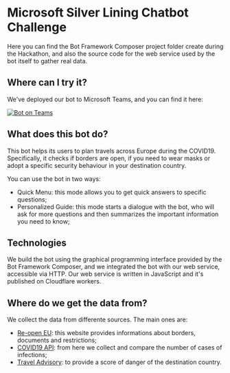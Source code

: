 # Microsoft Silver Lining Chatbot Challenge

Here you can find the Bot Framework Composer project folder create during the Hackathon, and also the source code for the web service used by the bot itself to gather real data.

## Where can I try it?

We've deployed our bot to Microsoft Teams, and you can find it here:

[![Bot on Teams](https://lh3.googleusercontent.com/jKU64njy8urP89V1O63eJxMtvWjDGETPlHVIhDv9WZAYzsSxRWyWZkUlBJZj_HbkHA=s180)](https://teams.microsoft.com/l/chat/0/0?users=28:f3defb1e-38a1-4cec-b937-92d1c6d6bb8d)


## What does this bot do?

This bot helps its users to plan travels across Europe during the COVID19. Specifically, it checks if borders are open, if you need to wear masks or adopt a specific security behaviour in your destination country.

You can use the bot in two ways:

- Quick Menu: this mode allows you to get quick answers to specific questions;
- Personalized Guide: this mode starts a dialogue with the bot, who will ask for more questions and then summarizes the important information you need to know;

## Technologies

We build the bot using the graphical programming interface provided by the Bot Framework Composer, and we integrated the bot with our web service, accessible via HTTP. Our web service is written in JavaScript and it's published on Cloudflare workers.

## Where do we get the data from?

We collect the data from differente sources. The main ones are:

- [Re-open EU](https://reopen.europa.eu): this website provides informations about borders, documents and restrictions;
- [COVID19 API](https://covid19api.com): from here we collect and compare the number of cases of infections;
- [Travel Advisory](https://www.travel-advisory.info/data-api): to provide a score of danger of the destination country.
